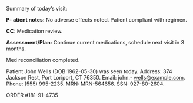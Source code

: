 Summary of today’s visit: 

**P-
atient notes:** No adverse effects noted. Patient compliant with regimen. 

**CC:** Medication review. 

**Assessment/Plan:** Continue current medications, schedule next visit in 3 months. 

 
Med reconciliation completed.
 

Patient John Wells (DOB 1962-05-30) was seen today. Address: 374 Jackson Rest, Port Loriport, CT 76350. Email: john.-
wells@example.com. Phone: (555) 995-2235. MRN: MRN-564656. SSN: 927-80-2604.
 

ORDER #181-91-4735

